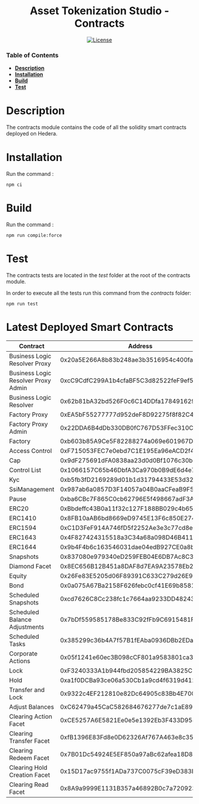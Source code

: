 <div align="center">

# Asset Tokenization Studio - Contracts

[![License](https://img.shields.io/badge/license-apache2-blue.svg)](../LICENSE)

</div>

### Table of Contents

- **[Description](#description)**<br>
- **[Installation](#installation)**<br>
- **[Build](#build)**<br>
- **[Test](#test)**<br>

# Description

The contracts module contains the code of all the solidity smart contracts deployed on Hedera.

# Installation

Run the command :

```
npm ci
```

# Build

Run the command :

```
npm run compile:force
```

# Test

The contracts tests are located in the _test_ folder at the root of the contracts module.

In order to execute all the tests run this command from the _contracts_ folder:

```
npm run test
```

# Latest Deployed Smart Contracts

| **Contract**                        | **Address**                                | **ID**      |
| ----------------------------------- | ------------------------------------------ | ----------- |
| Business Logic Resolver Proxy       | 0x20a5E266A8b83b248ae3b3516954c400fa7b1281 | 0.0.5827968 |
| Business Logic Resolver Proxy Admin | 0xcC9CdfC299A1b4cfaBF5C3d82522feF9ef5bb65D | 0.0.5827967 |
| Business Logic Resolver             | 0x62b81bA32bd526F0c6C14DDfa178491629DB2A36 | 0.0.5827966 |
| Factory Proxy                       | 0xEA5bF55277777d952deF8D92275f8f82C4d870dF | 0.0.5828112 |
| Factory Proxy Admin                 | 0x22DDA6B4dDb330DB0fC767D53FFec310Cd2a1C38 | 0.0.5828111 |
| Factory                             | 0xb603b85A9Ce5F82288274a069e601967D7EaB9AE | 0.0.5828110 |
| Access Control                      | 0xF715053FEC7e0ebd7C1E195Ea96eACD2f405a40a | 0.0.5827969 |
| Cap                                 | 0x9dF275691dFA0838aa23d0d0Bf1076c30b7DF419 | 0.0.5827970 |
| Control List                        | 0x1066157C65b46DbfA3Ca970b0B9dE6d4e7E2bbd9 | 0.0.5827971 |
| Kyc                                 | 0xb5fb3fD2169289d01b1d31794433E53d324718FE | 0.0.5827973 |
| SsiManagement                       | 0x987ab6a0857D3F14057a04B0aaCFeaB9F56c14D0 | 0.0.5827974 |
| Pause                               | 0xba6CBc7F865C0cb62796E5f498667adF3A9Cc51e | 0.0.5827976 |
| ERC20                               | 0xBbdeffc43B0a11f32c127F188BB029c4b65d6300 | 0.0.5827993 |
| ERC1410                             | 0x8FB10aAB6bd8669eD9745E13F6c850E274e7CdBE | 0.0.5828006 |
| ERC1594                             | 0xC1D3FeF914A746fD5f2252Ae3e3c77cd8e9AdCF0 | 0.0.5828021 |
| ERC1643                             | 0x4F827424315518a3C34a68a098D46B4117964775 | 0.0.5828023 |
| ERC1644                             | 0x9b4F4b6c163546031dae04edB927CE0a8b36eeCC | 0.0.5828034 |
| Snapshots                           | 0x837080e979340eD259FEB04E6DB7Ac8C398F31B1 | 0.0.5828039 |
| Diamond Facet                       | 0x8EC656B12B451a8DAF8d7EA9A23578Eb2316bb2B | 0.0.5828046 |
| Equity                              | 0x26Fe83E5205d06F89391C633C279d26E91104280 | 0.0.5828055 |
| Bond                                | 0x0a075A67Ba2158F626febc0cf41E69b85814D86c | 0.0.5828064 |
| Scheduled Snapshots                 | 0xcd7626C8Cc238fc1c7664aa9233DD48243ea54eB | 0.0.5828067 |
| Scheduled Balance Adjustments       | 0x7bDf559585178Be833C92fFb9C6915481F073489 | 0.0.5828069 |
| Scheduled Tasks                     | 0x385299c36b4A7f57B1fEAba0936DBb2EDa3c3d29 | 0.0.5828072 |
| Corporate Actions                   | 0x05f1241e60ec3B098cCF801a9583801ca3174644 | 0.0.5828078 |
| Lock                                | 0xF3240333A1b944fbd205854229BA3825C3AbD163 | 0.0.5827978 |
| Hold                                | 0xa1f0DCBa93ce06a530Cb1a9cd4f6319d4123f7b5 | 0.0.5827985 |
| Transfer and Lock                   | 0x9322c4EF212810e82Dc64905c83Bb4E700204E4a | 0.0.5828089 |
| Adjust Balances                     | 0xC62479a45CaC582684676277de7c1aE890333c3E | 0.0.5828090 |
| Clearing Action Facet               | 0xCE5257A6E5821Ee0e5e1392Eb3F433D954CDCAd4 | 0.0.5828105 |
| Clearing Transfer Facet             | 0xfB1396E83Fd8e0D62326Af767A463e8c35F2fFB9 | 0.0.5828093 |
| Clearing Redeem Facet               | 0x7B01Dc54924E5EF850a97aBc62afea18D8285A80 | 0.0.5828097 |
| Clearing Hold Creation Facet        | 0x15D17ac9755f1ADa737C0075cF39eD383B3393B2 | 0.0.5828101 |
| Clearing Read Facet                 | 0x8A9a9999E1131B357a46892B0c7a720923e3f73B | 0.0.5828102 |
